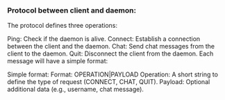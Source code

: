 ### Protocol between client and daemon:

The protocol defines three operations:

Ping: Check if the daemon is alive.
Connect: Establish a connection between the client and the daemon.
Chat: Send chat messages from the client to the daemon.
Quit: Disconnect the client from the daemon.
Each message will have a simple format:

Simple format: Format: OPERATION|PAYLOAD
Operation: A short string to define the type of request (CONNECT, CHAT, QUIT).
Payload: Optional additional data (e.g., username, chat message).